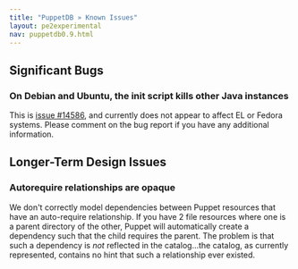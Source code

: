 ```yaml
---
title: "PuppetDB » Known Issues"
layout: pe2experimental
nav: puppetdb0.9.html
---
```



Significant Bugs
-----

### On Debian and Ubuntu, the init script kills other Java instances

This is [issue #14586][shutdown], and currently does not appear to affect EL or Fedora systems. Please comment on the bug report if you have any additional information. 

[shutdown]: http://projects.puppetlabs.com/issues/14586

Longer-Term Design Issues
-----

### Autorequire relationships are opaque

We don't correctly model dependencies between Puppet resources that have an auto-require relationship. If you have 2 file resources where one is a parent directory of the other, Puppet will automatically create a dependency such that the child requires the parent. The problem is that such a dependency is *not* reflected in the catalog...the catalog, as currently represented, contains no hint that such a relationship ever existed.
